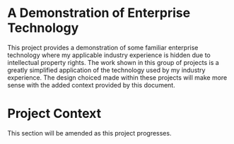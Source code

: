 # A Demonstration of Enterprise Technology
This project provides a demonstration of some familiar enterprise technology where my applicable industry experience is hidden due to intellectual property rights. The work shown in this group of projects is a greatly simplified application of the technology used by my industry experience. The design choiced made within these projects will make more sense with the added context provided by this document.

# Project Context

This section will be amended as this project progresses. 
